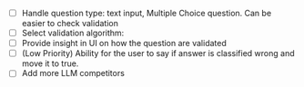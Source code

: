 - [ ] Handle question type: text input, Multiple Choice question. Can be easier to check validation
- [ ] Select validation algorithm: 
- [ ] Provide insight in UI on how the question are validated
- [ ] (Low Priority) Ability for the user to say if answer is classified wrong and move it to true.
- [ ] Add more LLM competitors